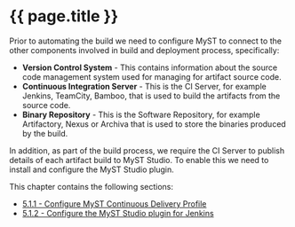 # {{ page.title }}

Prior to automating the build we need to configure MyST to connect to the other components involved in build and deployment process, specifically:
* **Version Control System** - This contains information about the source code management system used for managing for artifact source code.
* **Continuous Integration Server** - This is the CI Server, for example Jenkins, TeamCity, Bamboo, that is used to build the artifacts from the source code.
* **Binary Repository** - This is the Software Repository, for example Artifactory, Nexus or Archiva that is used to store the binaries produced by the build.

In addition, as part of the build process, we require the CI Server to publish details of each artifact build to MyST Studio. To enable this we need to install and configure the MyST Studio plugin.

This chapter contains the following sections:
* [5.1.1 - Configure MyST Continuous Delivery Profile](/infrastructure/continuous-delivery-profile/README.md)
* [5.1.2 - Configure the MyST Studio plugin for Jenkins](/build/server/configuration/jenkins/README.md)




























